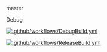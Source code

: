 master

Debug

[![.github/workflows/DebugBuild.yml](https://github.com/ikedaShuya/CG2/actions/workflows/DebugBuild.yml/badge.svg?branch=master)](https://github.com/ikedaShuya/CG2/actions/workflows/DebugBuild.yml)


[![.github/workflows/ReleaseBuild.yml](https://github.com/ikedaShuya/CG2/actions/workflows/ReleaseBuild.yml/badge.svg?branch=master)](https://github.com/ikedaShuya/CG2/actions/workflows/ReleaseBuild.yml)
